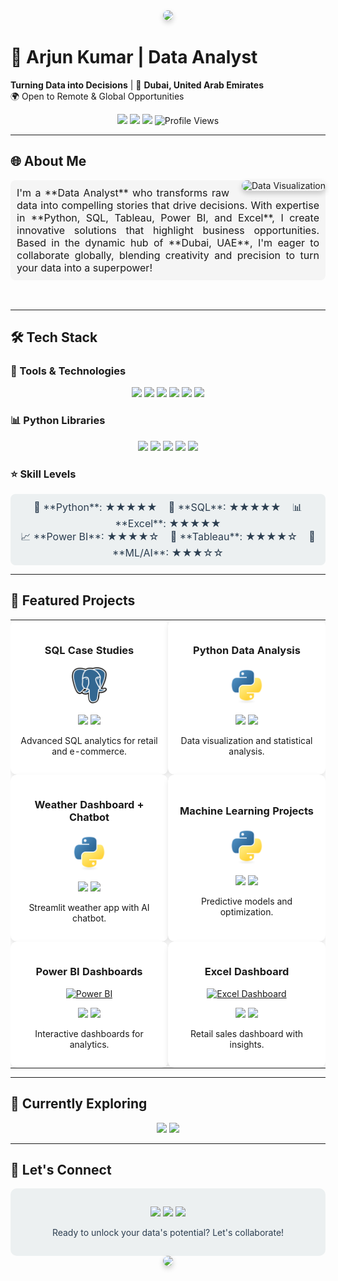 <div align="center">
  <img src="https://capsule-render.vercel.app/api?type=rect&color=gradient&height=180&section=header&text=Arjun%20Kumar&fontSize=80&fontAlignY=40&fontColor=ffffff&desc=Data%20Analyst%20from%20Dubai&descSize=20&descAlignY=65" style="border-radius: 10px; box-shadow: 0 4px 8px rgba(0,0,0,0.2);" />
</div>

# 🌟 Arjun Kumar | Data Analyst

**Turning Data into Decisions** | 📍 **Dubai, United Arab Emirates**  
🌍 Open to Remote & Global Opportunities

<div align="center">
  <p style="margin: 10px 0;">
    <a href="https://www.linkedin.com/in/arjun-analytics/"><img src="https://img.shields.io/badge/LinkedIn-0077B5?style=for-the-badge&logo=linkedin&logoColor=white" /></a>
    <a href="https://my-data-story.lovable.app"><img src="https://img.shields.io/badge/Portfolio-9b59b6?style=for-the-badge&logo=internet-explorer&logoColor=white" /></a>
    <a href="mailto:arjunkguru2969@gmail.com"><img src="https://img.shields.io/badge/Email-D14836?style=for-the-badge&logo=gmail&logoColor=white" /></a>
    <img src="https://komarev.com/ghpvc/?username=arjun9669&style=for-the-badge&color=green" alt="Profile Views" />
  </p>
</div>

---

## 🌐 About Me

<div align="center">
  <img align="right" alt="Data Visualization" src="https://via.placeholder.com/280x180.png?text=Data+Visualization" style="border-radius: 10px; margin-left: 20px; box-shadow: 0 4px 8px rgba(0,0,0,0.2);" />
  <p align="left" style="max-width: 540px; text-align: justify; font-size: 16px; padding: 10px; background-color: #f5f5f5; border-radius: 8px;">
    I'm a **Data Analyst** who transforms raw data into compelling stories that drive decisions. With expertise in **Python, SQL, Tableau, Power BI, and Excel**, I create innovative solutions that highlight business opportunities. Based in the dynamic hub of **Dubai, UAE**, I'm eager to collaborate globally, blending creativity and precision to turn your data into a superpower!
  </p>
</div>
<br clear="both">

---

## 🛠️ Tech Stack

### 🚀 Tools & Technologies
<div align="center">
  <img src="https://img.shields.io/badge/Python-3776AB?style=for-the-badge&logo=python&logoColor=white" />
  <img src="https://img.shields.io/badge/SQL-4479A1?style=for-the-badge&logo=postgresql&logoColor=white" />
  <img src="https://img.shields.io/badge/Power_BI-F2C811?style=for-the-badge&logo=power-bi&logoColor=black" />
  <img src="https://img.shields.io/badge/Tableau-E97627?style=for-the-badge&logo=tableau&logoColor=white" />
  <img src="https://img.shields.io/badge/Excel-217346?style=for-the-badge&logo=microsoft-excel&logoColor=white" />
  <img src="https://img.shields.io/badge/Jupyter-F37626?style=for-the-badge&logo=jupyter&logoColor=white" />
</div>

### 📊 Python Libraries
<div align="center">
  <img src="https://img.shields.io/badge/Pandas-150458?style=for-the-badge&logo=pandas&logoColor=white" />
  <img src="https://img.shields.io/badge/NumPy-013243?style=for-the-badge&logo=numpy&logoColor=white" />
  <img src="https://img.shields.io/badge/Matplotlib-11557C?style=for-the-badge&logo=python&logoColor=white" />
  <img src="https://img.shields.io/badge/Scikit_Learn-F7931E?style=for-the-badge&logo=scikit-learn&logoColor=white" />
  <img src="https://img.shields.io/badge/Streamlit-FF4B4B?style=for-the-badge&logo=streamlit&logoColor=white" />
</div>

### ⭐ Skill Levels
<div align="center" style="font-size: 16px; color: #2c3e50; background-color: #ecf0f1; padding: 10px; border-radius: 8px;">
  🐍 **Python**: ★★★★★ &nbsp;&nbsp; 💾 **SQL**: ★★★★★ &nbsp;&nbsp; 📊 **Excel**: ★★★★★ <br>
  📈 **Power BI**: ★★★★☆ &nbsp;&nbsp; 🎨 **Tableau**: ★★★★☆ &nbsp;&nbsp; 🤖 **ML/AI**: ★★★☆☆
</div>

---

## 💼 Featured Projects

<div align="center">
  <table>
    <tr>
      <td width="50%" align="center" style="padding: 15px; background-color: #ffffff; border-radius: 10px; box-shadow: 0 4px 8px rgba(0,0,0,0.1);">
        <h3>SQL Case Studies</h3>
        <a href="https://github.com/arjun9669/SQL" target="_blank">
          <img src="https://raw.githubusercontent.com/devicons/devicon/master/icons/postgresql/postgresql-original.svg" width="60" alt="SQL Project" />
        </a>
        <p>
          <a href="https://github.com/arjun9669/SQL" target="_blank"><img src="https://img.shields.io/badge/Code-black?style=for-the-badge&logo=github&logoColor=white" /></a>
          <a href="https://my-data-story.lovable.app" target="_blank"><img src="https://img.shields.io/badge/Demo-8e44ad?style=for-the-badge&logoColor=white" /></a>
        </p>
        <p style="font-size: 14px;">Advanced SQL analytics for retail and e-commerce.</p>
      </td>
      <td width="50%" align="center" style="padding: 15px; background-color: #ffffff; border-radius: 10px; box-shadow: 0 4px 8px rgba(0,0,0,0.1);">
        <h3>Python Data Analysis</h3>
        <a href="https://github.com/arjun9669/Python" target="_blank">
          <img src="https://raw.githubusercontent.com/devicons/devicon/master/icons/python/python-original.svg" width="60" alt="Python Project" />
        </a>
        <p>
          <a href="https://github.com/arjun9669/Python" target="_blank"><img src="https://img.shields.io/badge/Code-black?style=for-the-badge&logo=github&logoColor=white" /></a>
          <a href="https://my-data-story.lovable.app" target="_blank"><img src="https://img.shields.io/badge/Demo-8e44ad?style=for-the-badge&logoColor=white" /></a>
        </p>
        <p style="font-size: 14px;">Data visualization and statistical analysis.</p>
      </td>
    </tr>
    <tr>
      <td width="50%" align="center" style="padding: 15px; background-color: #ffffff; border-radius: 10px; box-shadow: 0 4px 8px rgba(0,0,0,0.1);">
        <h3>Weather Dashboard + Chatbot</h3>
        <a href="https://github.com/arjun9669/Weather-Prediction-And-Chat-BOT" target="_blank">
          <img src="https://raw.githubusercontent.com/devicons/devicon/master/icons/python/python-original.svg" width="60" alt="Weather Streamlit" />
        </a>
        <p>
          <a href="https://github.com/arjun9669/Weather-Prediction-And-Chat-BOT" target="_blank"><img src="https://img.shields.io/badge/Code-black?style=for-the-badge&logo=github&logoColor=white" /></a>
          <a href="https://my-data-story.lovable.app" target="_blank"><img src="https://img.shields.io/badge/Live-27ae60?style=for-the-badge&logoColor=white" /></a>
        </p>
        <p style="font-size: 14px;">Streamlit weather app with AI chatbot.</p>
      </td>
      <td width="50%" align="center" style="padding: 15px; background-color: #ffffff; border-radius: 10px; box-shadow: 0 4px 8px rgba(0,0,0,0.1);">
        <h3>Machine Learning Projects</h3>
        <a href="https://github.com/arjun9669/machine-learning-projects" target="_blank">
          <img src="https://raw.githubusercontent.com/devicons/devicon/master/icons/python/python-original.svg" width="60" alt="ML Project" />
        </a>
        <p>
          <a href="https://github.com/arjun9669/machine-learning-projects" target="_blank"><img src="https://img.shields.io/badge/Code-black?style=for-the-badge&logo=github&logoColor=white" /></a>
          <a href="https://my-data-story.lovable.app" target="_blank"><img src="https://img.shields.io/badge/Demo-8e44ad?style=for-the-badge&logoColor=white" /></a>
        </p>
        <p style="font-size: 14px;">Predictive models and optimization.</p>
      </td>
    </tr>
    <tr>
      <td width="50%" align="center" style="padding: 15px; background-color: #ffffff; border-radius: 10px; box-shadow: 0 4px 8px rgba(0,0,0,0.1);">
        <h3>Power BI Dashboards</h3>
        <a href="https://github.com/arjun9669/powerbi-projects" target="_blank">
          <img src="https://img.icons8.com/color/96/power-bi.png" width="60" alt="Power BI" />
        </a>
        <p>
          <a href="https://github.com/arjun9669/powerbi-projects" target="_blank"><img src="https://img.shields.io/badge/Code-black?style=for-the-badge&logo=github&logoColor=white" /></a>
          <a href="https://my-data-story.lovable.app" target="_blank"><img src="https://img.shields.io/badge/Demo-8e44ad?style=for-the-badge&logoColor=white" /></a>
        </p>
        <p style="font-size: 14px;">Interactive dashboards for analytics.</p>
      </td>
      <td width="50%" align="center" style="padding: 15px; background-color: #ffffff; border-radius: 10px; box-shadow: 0 4px 8px rgba(0,0,0,0.1);">
        <h3>Excel Dashboard</h3>
        <a href="https://github.com/arjun9669/Excel" target="_blank">
          <img src="https://img.icons8.com/color/96/microsoft-excel-2019.png" width="60" alt="Excel Dashboard" />
        </a>
        <p>
          <a href="https://github.com/arjun9669/Excel" target="_blank"><img src="https://img.shields.io/badge/Code-black?style=for-the-badge&logo=github&logoColor=white" /></a>
          <a href="https://my-data-story.lovable.app" target="_blank"><img src="https://img.shields.io/badge/Demo-8e44ad?style=for-the-badge&logoColor=white" /></a>
        </p>
        <p style="font-size: 14px;">Retail sales dashboard with insights.</p>
      </td>
    </tr>
  </table>
</div>

---

## 🌱 Currently Exploring
<div align="center">
  <a href="#"><img src="https://img.shields.io/badge/🔍_Advanced_NLP-3498db?style=for-the-badge&logoColor=white" /></a>
  <a href="#"><img src="https://img.shields.io/badge/📈_Time_Series-2ecc71?style=for-the-badge&logoColor=white" /></a>
</div>

---

## 📧 Let's Connect
<div align="center" style="background-color: #ecf0f1; padding: 15px; border-radius: 10px;">
  <p>
    <a href="https://www.linkedin.com/in/arjun-analytics/"><img src="https://img.shields.io/badge/LinkedIn-0077B5?style=for-the-badge&logo=linkedin&logoColor=white" /></a>
    <a href="mailto:arjunkguru2969@gmail.com"><img src="https://img.shields.io/badge/Email-D14836?style=for-the-badge&logo=gmail&logoColor=white" /></a>
    <a href="https://my-data-story.lovable.app"><img src="https://img.shields.io/badge/Portfolio-9b59b6?style=for-the-badge&logo=internet-explorer&logoColor=white" /></a>
  </p>
  <p style="font-size: 14px; color: #2c3e50;">Ready to unlock your data's potential? Let's collaborate!</p>
</div>

<div align="center">
  <img src="https://capsule-render.vercel.app/api?type=rect&color=gradient&height=100&section=footer" style="border-radius: 10px; box-shadow: 0 4px 8px rgba(0,0,0,0.2);" />
</div>
